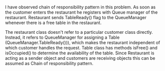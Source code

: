 I have observed chain of responsibility pattern in this problem. As soon as the customer enters the restaurant he registers with Queue manager of the restaurant. Restaurant sends TableReady() flag to the QueueManager whenever there is a free table in the restaurant.

The restaurant class doesn't refer to a particular customer class directly. Instead, it refers to QueueManager for assigning a Table (QueueManager.TableReady())), which makes the restaurant independent of which customer handles the request. Table class has methods isFree() and isOccupied() to determine the availability of the table. Since Restaurant is acting as a sender object and customers are receiving objects this can be assumed as Chain of responsibility pattern.
